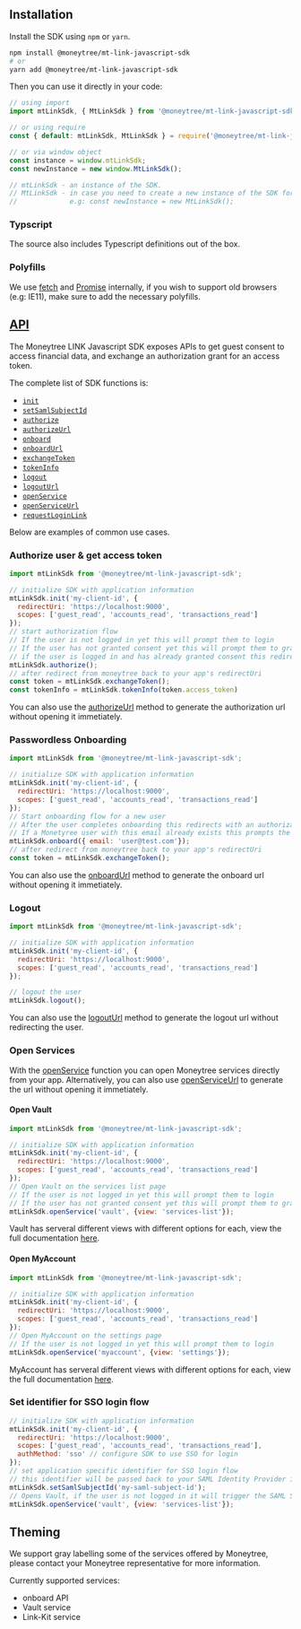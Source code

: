 ## Installation

Install the SDK using `npm` or `yarn`.

```bash
npm install @moneytree/mt-link-javascript-sdk
# or
yarn add @moneytree/mt-link-javascript-sdk
```

Then you can use it directly in your code:

```javascript
// using import
import mtLinkSdk, { MtLinkSdk } from '@moneytree/mt-link-javascript-sdk';

// or using require
const { default: mtLinkSdk, MtLinkSdk } = require('@moneytree/mt-link-javascript-sdk');

// or via window object
const instance = window.mtLinkSdk;
const newInstance = new window.MtLinkSdk();

// mtLinkSdk - an instance of the SDK.
// MtLinkSdk - in case you need to create a new instance of the SDK for whatever reason,
//             e.g: const newInstance = new MtLinkSdk();
```

### Typscript

The source also includes Typescript definitions out of the box.

### Polyfills

We use [fetch](https://developer.mozilla.org/en-US/docs/Web/API/Fetch_API) and [Promise](https://developer.mozilla.org/en-US/docs/Web/JavaScript/Reference/Global_Objects/Promise) internally, if you wish to support old browsers (e.g: IE11), make sure to add the necessary polyfills.

## [API](types/classes/MtLinkSdk.html ':ignore')

The Moneytree LINK Javascript SDK exposes APIs to get guest consent to access financial data, and exchange an authorization grant for an access token.

The complete list of SDK functions is:

* [`init`](types/classes/MtLinkSdk.html#init ':ignore')
* [`setSamlSubjectId`](types/classes/MtLinkSdk.html#setSamlSubjectId ':ignore')
* [`authorize`](types/classes/MtLinkSdk.html#authorize ':ignore')
* [`authorizeUrl`](types/classes/MtLinkSdk.html#authorizeUrl ':ignore')
* [`onboard`](types/classes/MtLinkSdk.html#onboard ':ignore')
* [`onboardUrl`](types/classes/MtLinkSdk.html#onboardUrl ':ignore')
* [`exchangeToken`](types/classes/MtLinkSdk.html#exchangeToken ':ignore')
* [`tokenInfo`](types/classes/MtLinkSdk.html#tokenInfo ':ignore')
* [`logout`](types/classes/MtLinkSdk.html#logout ':ignore')
* [`logoutUrl`](types/classes/MtLinkSdk.html#logoutUrl ':ignore')
* [`openService`](types/classes/MtLinkSdk.html#openService ':ignore')
* [`openServiceUrl`](types/classes/MtLinkSdk.html#openServiceUrl ':ignore')
* [`requestLoginLink`](types/classes/MtLinkSdk.html#requestLoginLink ':ignore')

Below are examples of common use cases.

### Authorize user & get access token

```javascript
import mtLinkSdk from '@moneytree/mt-link-javascript-sdk';

// initialize SDK with application information
mtLinkSdk.init('my-client-id', {
  redirectUri: 'https://localhost:9000',
  scopes: ['guest_read', 'accounts_read', 'transactions_read']
});
// start authorization flow
// If the user is not logged in yet this will prompt them to login
// If the user has not granted consent yet this will prompt them to grant consent
// if the user is logged in and has already granted consent this redirects immediately with an authorization code
mtLinkSdk.authorize();
// after redirect from moneytree back to your app's redirectUri
const token = mtLinkSdk.exchangeToken();
const tokenInfo = mtLinkSdk.tokenInfo(token.access_token)
```

You can also use the [authorizeUrl](/types/classes/MtLinkSdk.html#authorizeUrl ':ignore') method to generate the authorization url without opening it immetiately.

### Passwordless Onboarding

```javascript
import mtLinkSdk from '@moneytree/mt-link-javascript-sdk';

// initialize SDK with application information
mtLinkSdk.init('my-client-id', {
  redirectUri: 'https://localhost:9000',
  scopes: ['guest_read', 'accounts_read', 'transactions_read']
});
// Start onboarding flow for a new user
// After the user completes onboarding this redirects with an authorization code
// If a Monetyree user with this email already exists this prompts the user to login & grant consent (similar to authorize)
mtLinkSdk.onboard({ email: 'user@test.com'});
// after redirect from moneytree back to your app's redirectUri
const token = mtLinkSdk.exchangeToken();
```

You can also use the [onboardUrl](/types/classes/MtLinkSdk.html#onboardUrl ':ignore') method to generate the onboard url without opening it immetiately.

### Logout

```javascript
import mtLinkSdk from '@moneytree/mt-link-javascript-sdk';

// initialize SDK with application information
mtLinkSdk.init('my-client-id', {
  redirectUri: 'https://localhost:9000',
  scopes: ['guest_read', 'accounts_read', 'transactions_read']
});

// logout the user
mtLinkSdk.logout();
```

You can also use the [logoutUrl](/types/classes/MtLinkSdk.html#logoutUrl ':ignore') method to generate the logout url without redirecting the user.

### Open Services

With the [openService](/types/classes/MtLinkSdk.html#openService ':ignore') function you can open Moneytree services directly from your app.
Alternatively, you can also use [openServiceUrl](/types/classes/MtLinkSdk.html#openServiceUrl ':ignore') to generate the url without opening it immetiately.

#### Open Vault

```javascript
import mtLinkSdk from '@moneytree/mt-link-javascript-sdk';

// initialize SDK with application information
mtLinkSdk.init('my-client-id', {
  redirectUri: 'https://localhost:9000',
  scopes: ['guest_read', 'accounts_read', 'transactions_read']
});
// Open Vault on the services list page
// If the user is not logged in yet this will prompt them to login
// If the user has not granted consent yet this will prompt them to grant consent
mtLinkSdk.openService('vault', {view: 'services-list'});
```

Vault has serveral different views with different options for each, view the full documentation [here](/types/classes/MtLinkSdk.html#openService.openService-3 ':ignore').

#### Open MyAccount

```javascript
import mtLinkSdk from '@moneytree/mt-link-javascript-sdk';

// initialize SDK with application information
mtLinkSdk.init('my-client-id', {
  redirectUri: 'https://localhost:9000',
  scopes: ['guest_read', 'accounts_read', 'transactions_read']
});
// Open MyAccount on the settings page
// If the user is not logged in yet this will prompt them to login
mtLinkSdk.openService('myaccount', {view: 'settings'});
```

MyAccount has serveral different views with different options for each, view the full documentation [here](/types/classes/MtLinkSdk.html#openService.openService-2 ':ignore').

### Set identifier for SSO login flow

```javascript
// initialize SDK with application information
mtLinkSdk.init('my-client-id', {
  redirectUri: 'https://localhost:9000',
  scopes: ['guest_read', 'accounts_read', 'transactions_read'],
  authMethod: 'sso' // configure SDK to use SSO for login
});
// set application specific identifier for SSO login flow
// this identifier will be passed back to your SAML Identity Provider in the SAML AuthnRequest
mtLinkSdk.setSamlSubjectId('my-saml-subject-id');
// Opens Vault, if the user is not logged in it will trigger the SAML SSO login flow and pass the SAML subject ID to the IdP
mtLinkSdk.openService('vault', {view: 'services-list'});
```

## Theming

We support gray labelling some of the services offered by Moneytree, please contact your Moneytree representative for more information.

Currently supported services:

- onboard API
- Vault service
- Link-Kit service
